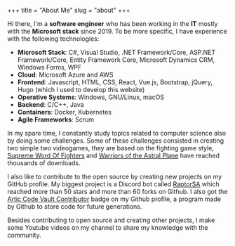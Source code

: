+++
title = "About Me"
slug = "about"
+++

Hi there, I'm a **software engineer** who has been working in the **IT** mostly with the **Microsoft stack** since 2019. To be more specific, I have experience with the following technologies:

- **Microsoft Stack**: C#, Visual Studio, .NET Framework/Core, ASP.NET Framework/Core, Entity Framework Core, Microsoft Dynamics CRM, Windows Forms, WPF
- **Cloud**: Microsoft Azure and AWS
- **Frontend**: Javascript, HTML, CSS, React, Vue.js, Bootstrap, jQuery, Hugo (which I used to develop this website)
- **Operative Systems**: Windows, GNU/Linux, macOS
- **Backend**: C/C++, Java
- **Containers**: Docker, Kubernetes
- **Agile Frameworks**: Scrum

In my spare time, I constantly study topics related to computer science also by doing some challenges. Some of these challenges consisted in creating two simple two videogames, they are based on the fighting game style, [Supreme Word Of Fighters](https://www.youtube.com/watch?v=ldaEnFMK7nY) and [Warriors of the Astral Plane](https://www.youtube.com/watch?v=Q_oFZxTJLio) have reached thousands of downloads. 

I also like to contribute to the open source by creating new projects on my GitHub profile. My biggest project is a Discord bot called [RaptorSA](https://github.com/MalwareWerewolf/RaptorSA) which reached more than 50 stars and more than 60 forks on Github. I also got the [Artic Code Vault Contributor](https://archiveprogram.github.com/arctic-vault/) badge on my Github profile, a program made by Github to store code for future generations.

Besides contributing to open source and creating other projects, I make some Youtube videos on my channel to share my knowledge with the community.


<script src="https://apis.google.com/js/platform.js"></script>
<div class="g-ytsubscribe" data-channelid="UChBOmFUlCVeQa0P7mq5eDDQ" data-layout="full" data-count="default"></div>